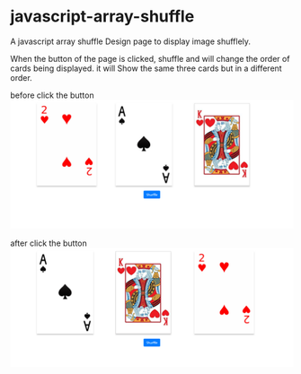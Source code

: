 # javascript-array-shuffle
A javascript array shuffle Design page to display image shufflely.

When the button of the page is clicked, shuffle and will change the order of cards being displayed. it will Show the same three cards but in a different order.

before click the button
![](https://raw.githubusercontent.com/tufayalhossin/javascript-array-shuffle/master/shurffle/images/beforeclick.png)

after click the button
![](https://raw.githubusercontent.com/tufayalhossin/javascript-array-shuffle/master/shurffle/images/afterclick.png)
